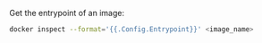Get the entrypoint of an image:
```sh
docker inspect --format='{{.Config.Entrypoint}}' <image_name>
```
